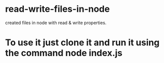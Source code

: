 # read-write-files-in-node
created files in node with read & write properties.
# To use it just clone it and run it using the command node index.js
